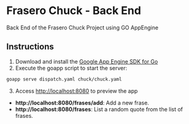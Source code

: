 Frasero Chuck - Back End
========================

Back End of the Frasero Chuck Project using GO AppEngine

Instructions
------------

1. Download and install the [Google App Engine SDK for Go](https://cloud.google.com/appengine/downloads)
2. Execute the goapp script to start the server:
```bash
goapp serve dispatch.yaml chuck/chuck.yaml
```
3. Access [http://localhost:8080](http://localhost:8080) to preview the app

- **http://localhost:8080/frases/add**: Add a new frase.
- **http://localhost:8080/frases**: List a random quote from the list of frases.

